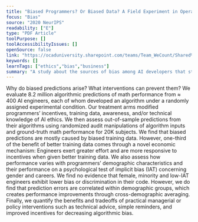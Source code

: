 ```yaml
---
title: "Biased Programmers? Or Biased Data? A Field Experiment in Operationalizing AI Ethics"
focus: "Bias"
source: "2020 NeurIPS"
readability: ["E"]
type: "PDF Article"
toolPurpose: []
toolAccessibilityIssues: []
openSource: false
link: "https://ocaduniversity.sharepoint.com/teams/Team_WeCount/Shared%20Documents/Resources%20and%20Tools/Literature%20(curated)/Biased%20Programmers%20Or%20Biased%20Data%20A%20Field%20Experiment%20in%20Operationalizing%20AI%20Ethics.pdf"
keywords: []
learnTags: ["ethics","bias","business"]
summary: "A study about the sources of bias among AI developers that stresses how more diverse teams will reduce the chance for compounding biases. "
---
```

Why do biased predictions arise? What interventions can prevent them? We evaluate 8.2 million algorithmic predictions of math performance from ≈ 400 AI engineers, each of whom developed an algorithm under a randomly assigned experimental condition. Our treatment arms modified programmers’ incentives, training data, awareness, and/or technical knowledge of AI ethics. We then assess out-of-sample predictions from their algorithms using randomized audit manipulations of algorithm inputs and ground-truth math performance for 20K subjects. We find that biased predictions are mostly caused by biased training data. However, one-third of the benefit of better training data comes through a novel economic mechanism: Engineers exert greater effort and are more responsive to incentives when given better training data. We also assess how performance varies with programmers’ demographic characteristics and their performance on a psychological test of implicit bias (IAT) concerning gender and careers. We find no evidence that female, minority and low-IAT engineers exhibit lower bias or discrimination in their code. However, we do find that prediction errors are correlated within demographic groups, which creates performance improvements through cross-demographic averaging. Finally, we quantify the benefits and tradeoffs of practical managerial or policy interventions such as technical advice, simple reminders, and improved incentives for decreasing algorithmic bias.
